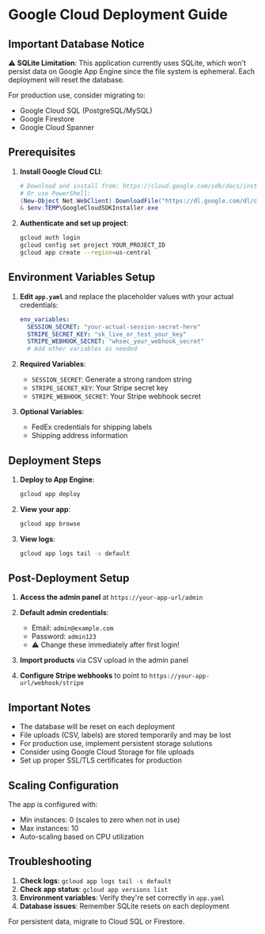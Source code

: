 # Google Cloud Deployment Guide

## Important Database Notice
⚠️ **SQLite Limitation**: This application currently uses SQLite, which won't persist data on Google App Engine since the file system is ephemeral. Each deployment will reset the database.

For production use, consider migrating to:
- Google Cloud SQL (PostgreSQL/MySQL)
- Google Firestore
- Google Cloud Spanner

## Prerequisites

1. **Install Google Cloud CLI**:
   ```powershell
   # Download and install from: https://cloud.google.com/sdk/docs/install-windows
   # Or use PowerShell:
   (New-Object Net.WebClient).DownloadFile("https://dl.google.com/dl/cloudsdk/channels/rapid/GoogleCloudSDKInstaller.exe", "$env:TEMP\GoogleCloudSDKInstaller.exe")
   & $env:TEMP\GoogleCloudSDKInstaller.exe
   ```

2. **Authenticate and set up project**:
   ```bash
   gcloud auth login
   gcloud config set project YOUR_PROJECT_ID
   gcloud app create --region=us-central
   ```

## Environment Variables Setup

1. **Edit `app.yaml`** and replace the placeholder values with your actual credentials:
   ```yaml
   env_variables:
     SESSION_SECRET: "your-actual-session-secret-here"
     STRIPE_SECRET_KEY: "sk_live_or_test_your_key"
     STRIPE_WEBHOOK_SECRET: "whsec_your_webhook_secret"
     # Add other variables as needed
   ```

2. **Required Variables**:
   - `SESSION_SECRET`: Generate a strong random string
   - `STRIPE_SECRET_KEY`: Your Stripe secret key
   - `STRIPE_WEBHOOK_SECRET`: Your Stripe webhook secret

3. **Optional Variables**:
   - FedEx credentials for shipping labels
   - Shipping address information

## Deployment Steps

1. **Deploy to App Engine**:
   ```bash
   gcloud app deploy
   ```

2. **View your app**:
   ```bash
   gcloud app browse
   ```

3. **View logs**:
   ```bash
   gcloud app logs tail -s default
   ```

## Post-Deployment Setup

1. **Access the admin panel** at `https://your-app-url/admin`
2. **Default admin credentials**:
   - Email: `admin@example.com`
   - Password: `admin123`
   - ⚠️ Change these immediately after first login!

3. **Import products** via CSV upload in the admin panel
4. **Configure Stripe webhooks** to point to `https://your-app-url/webhook/stripe`

## Important Notes

- The database will be reset on each deployment
- File uploads (CSV, labels) are stored temporarily and may be lost
- For production use, implement persistent storage solutions
- Consider using Google Cloud Storage for file uploads
- Set up proper SSL/TLS certificates for production

## Scaling Configuration

The app is configured with:
- Min instances: 0 (scales to zero when not in use)
- Max instances: 10
- Auto-scaling based on CPU utilization

## Troubleshooting

1. **Check logs**: `gcloud app logs tail -s default`
2. **Check app status**: `gcloud app versions list`
3. **Environment variables**: Verify they're set correctly in `app.yaml`
4. **Database issues**: Remember SQLite resets on each deployment

For persistent data, migrate to Cloud SQL or Firestore.